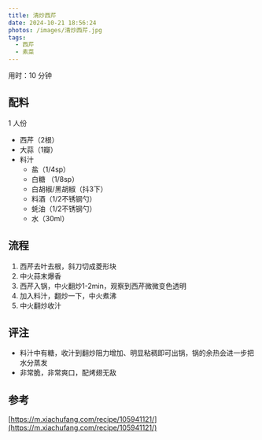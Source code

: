 ```yaml
---
title: 清炒西芹
date: 2024-10-21 18:56:24
photos: /images/清炒西芹.jpg
tags:
  - 西芹
  - 素菜
---
```


用时：10 分钟

## 配料

1 人份

- 西芹（2根）
- 大蒜（1瓣）
- 料汁
  - 盐（1/4sp）
  - 白糖 （1/8sp）
  - 白胡椒/黑胡椒（抖3下）
  - 料酒（1/2不锈钢勺）
  - 蚝油（1/2不锈钢勺）
  - 水（30ml）

<!--more-->

## 流程

1. 西芹去叶去根，斜刀切成菱形块
2. 中火蒜末爆香
3. 西芹入锅，中火翻炒1-2min，观察到西芹微微变色透明
4. 加入料汁，翻炒一下，中火煮沸
5. 中火翻炒收汁

## 评注

- 料汁中有糖，收汁到翻炒阻力增加、明显粘稠即可出锅，锅的余热会进一步把水分蒸发
- 非常脆，非常爽口，配烤翅无敌

## 参考

[https://m.xiachufang.com/recipe/105941121/](https://m.xiachufang.com/recipe/105941121/)

